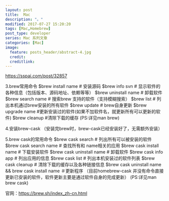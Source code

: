 ```yaml
---
layout: post
title:  Mac
description: "。"
modified: 2017-07-27 15:20:20
tags: [Mac,Homebrew]
post_type: developer
series: Mac 系列文章
categories: [Mac]
image:
  feature: posts_header/abstract-4.jpg
  credit:
  creditlink:
---
```


https://sspai.com/post/32857

3.brew常用命令
$brew install name         # 安装源码
$brew info svn                # 显示软件的各种信息（包括版本、源码地址、依赖等等）
$brew uninstall name     # 卸载软件
$brew search name       # 搜索brew 支持的软件（支持模糊搜索）
$brew list                       # 列出本机通过brew安装的所有软件
$brew update                # brew自身更新
$brew upgrade name    #更新安装过的软件(如果不加软件名，就更新所有可以更新的软件)
$brew cleanup             #清除下载的缓存
(PS:详见man brew)

4.安装brew-cask
（安装完brew时，brew-cask已经安装好了，无需额外安装）

5.brew cask的常用命令
$brew cask search               # 列出所有可以被安装的软件
$brew cask search name     # 查找所有和 name相关的应用
$brew cask install name       # 下载安装软件
$brew cask uninstall name   # 卸载软件
$brew cask info app             # 列出应用的信息
$brew cask list                      # 列出本机安装过的软件列表
$brew cask cleanup              # 清除下载的缓存以及各种链接信息
$brew cask uninstall name && brew cask install name ＃更新程序 （目前homebrew-cask 并没有命令直接更新已安装的软件，软件更新主要是通过软件自身的完成更新）
(PS:详见man brew cask)



官网：https://brew.sh/index_zh-cn.html
